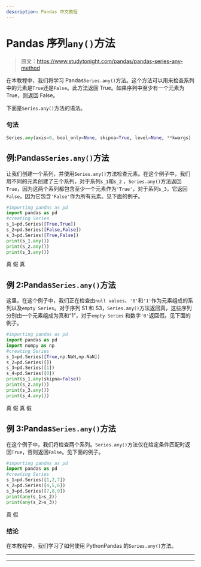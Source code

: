 ```yaml
---
description: Pandas 中文教程
---
```


# Pandas 序列`any()`方法

> 原文：<https://www.studytonight.com/pandas/pandas-series-any-method>

在本教程中，我们将学习 Pandas`Series.any()`方法。这个方法可以用来检查系列中的元素是`True`还是`False`。此方法返回 True。如果序列中至少有一个元素为 True，则返回 False。

下面是`Series.any()`方法的语法。

### 句法

```py
Series.any(axis=0, bool_only=None, skipna=True, level=None, **kwargs)
```

## 例:Pandas`Series.any()`方法

让我们创建一个系列，并使用`Series.any()`方法检查元素。在这个例子中，我们用不同的元素创建了三个系列，对于系列`s_1`和`s_2` ，`Series.any()`方法返回`True`，因为这两个系列都包含至少一个元素作为`'True'`，对于系列`s_3`，它返回`False`，因为它包含`'False'`作为所有元素。见下面的例子。

```py
#importing pandas as pd
import pandas as pd
#creating Series
s_1=pd.Series([True,True])
s_2=pd.Series([False,False])
s_3=pd.Series([True,False])
print(s_1.any())
print(s_2.any())
print(s_3.any())
```

真
假
真

## 例 2:Pandas`Series.any()`方法

这里，在这个例子中，我们正在检查由`null values`、`'0'`和`'1'`作为元素组成的系列以及`empty Series`。对于序列 S1 和 S3，`Series.any()`方法返回真，这些序列分别由一个元素组成为真和“1”，对于`empty Series` 和数字`'0'`返回假。见下面的例子。

```py
#importing pandas as pd
import pandas as pd
import numpy as np
#creating Series
s_1=pd.Series([True,np.NaN,np.NaN])
s_2=pd.Series([])
s_3=pd.Series([1])
s_4=pd.Series([0])
print(s_1.any(skipna=False))
print(s_2.any())
print(s_3.any())
print(s_4.any())
```

真
假
真
假

## 例 3:Pandas`Series.any()`方法

在这个例子中，我们将检查两个系列。`Series.any()`方法仅在给定条件匹配时返回`True`，否则返回`False`。见下面的例子。

```py
#importing pandas as pd
import pandas as pd
#creating Series
s_1=pd.Series([1,2,7])
s_2=pd.Series([4,5,6])
s_3=pd.Series([7,8,9])
print(any(s_1>s_2))
print(any(s_2>s_3))
```

真
假

### 结论

在本教程中，我们学习了如何使用 PythonPandas 的`Series.any()`方法。

* * *

* * *